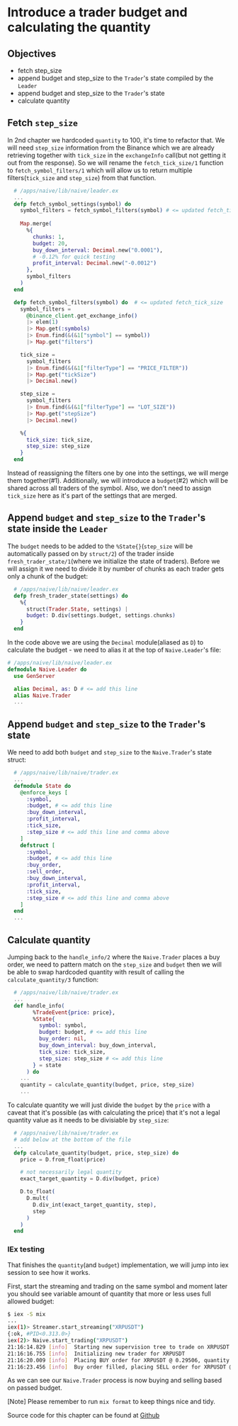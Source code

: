 # Introduce a trader budget and calculating the quantity

## Objectives

- fetch step_size
- append budget and step_size to the `Trader`'s state compiled by the `Leader`
- append budget and step_size to the `Trader`'s state
- calculate quantity

## Fetch `step_size`

In 2nd chapter we hardcoded `quantity` to 100, it's time to refactor that. We will need `step_size` information from the Binance which we are
already retrieving together with `tick_size` in the `exchangeInfo` call(but not getting it out from the response). So we will rename the `fetch_tick_size/1` function to `fetch_symbol_filters/1` which will allow us to return multiple filters(`tick_size` and `step_size`) from that function.


```elixir
  # /apps/naive/lib/naive/leader.ex
  ...
  defp fetch_symbol_settings(symbol) do
    symbol_filters = fetch_symbol_filters(symbol) # <= updated fetch_tick_size
    
    Map.merge(
      %{
        chunks: 1,
        budget: 20,
        buy_down_interval: Decimal.new("0.0001"),
        # -0.12% for quick testing
        profit_interval: Decimal.new("-0.0012")
      },
      symbol_filters
    )
  end

  defp fetch_symbol_filters(symbol) do  # <= updated fetch_tick_size
    symbol_filters =
      @binance_client.get_exchange_info()
      |> elem(1)
      |> Map.get(:symbols)
      |> Enum.find(&(&1["symbol"] == symbol))
      |> Map.get("filters")

    tick_size =
      symbol_filters
      |> Enum.find(&(&1["filterType"] == "PRICE_FILTER"))
      |> Map.get("tickSize")
      |> Decimal.new()

    step_size =
      symbol_filters
      |> Enum.find(&(&1["filterType"] == "LOT_SIZE"))
      |> Map.get("stepSize")
      |> Decimal.new()

    %{
      tick_size: tick_size,
      step_size: step_size
    }
  end
```

Instead of reassigning the filters one by one into the settings, we will merge them together(#1). Additionally, we will introduce a `budget`(#2) which will be shared across all traders of the symbol. Also, we don't need to assign `tick_size` here as it's part of the settings that are merged.

## Append `budget` and `step_size` to the `Trader`'s state inside the `Leader` 

The `budget` needs to be added to the `%State{}`(`step_size` will be automatically passed on by `struct/2`) of the trader inside `fresh_trader_state/1`(where we initialize the state of traders). Before we will assign it we need to divide it by number of chunks as each trader gets only a chunk of the budget:


```elixir
  # /apps/naive/lib/naive/leader.ex
  defp fresh_trader_state(settings) do
    %{
      struct(Trader.State, settings) |
      budget: D.div(settings.budget, settings.chunks)
    }
  end
```

In the code above we are using the `Decimal` module(aliased as `D`) to calculate the budget - we need to alias it at the top of `Naive.Leader`'s file: 


```elixir
# /apps/naive/lib/naive/leader.ex
defmodule Naive.Leader do
  use GenServer

  alias Decimal, as: D # <= add this line
  alias Naive.Trader
  ...
```

## Append `budget` and `step_size` to the `Trader`'s state

We need to add both `budget` and `step_size` to the `Naive.Trader`'s state struct:


```elixir
  # /apps/naive/lib/naive/trader.ex
  ...
  defmodule State do
    @enforce_keys [
      :symbol,
      :budget, # <= add this line
      :buy_down_interval,
      :profit_interval,
      :tick_size,
      :step_size # <= add this line and comma above
    ]
    defstruct [
      :symbol,
      :budget, # <= add this line
      :buy_order,
      :sell_order,
      :buy_down_interval,
      :profit_interval,
      :tick_size,
      :step_size # <= add this line and comma above
    ]
  end
  ...
```

## Calculate quantity

Jumping back to the `handle_info/2` where the `Naive.Trader` places a buy order, we need to pattern match on the `step_size` and `budget` then we will be able to swap hardcoded quantity with result of calling the `calculate_quantity/3` function:


```elixir
  # /apps/naive/lib/naive/trader.ex
  ...
  def handle_info(
        %TradeEvent{price: price},
        %State{
          symbol: symbol,
          budget: budget, # <= add this line
          buy_order: nil,
          buy_down_interval: buy_down_interval,
          tick_size: tick_size,
          step_size: step_size # <= add this line
        } = state
      ) do
    ...
    quantity = calculate_quantity(budget, price, step_size)
    ...
```

To calculate quantity we will just divide the `budget` by the `price` with a caveat that it's possible (as with calculating the price) that it's not a legal quantity value as it needs to be divisiable by `step_size`:


```elixir
  # /apps/naive/lib/naive/trader.ex
  # add below at the bottom of the file
  ...
  defp calculate_quantity(budget, price, step_size) do
    price = D.from_float(price)

    # not necessarily legal quantity
    exact_target_quantity = D.div(budget, price)

    D.to_float(
      D.mult(
        D.div_int(exact_target_quantity, step),
        step
      )
    )
  end
```

### IEx testing

That finishes the `quantity`(and `budget`) implementation, we will jump into iex session to see how it works.

First, start the streaming and trading on the same symbol and moment later you should see variable amount of quantity that more or less uses full allowed budget:


```bash
$ iex -S mix
...
iex(1)> Streamer.start_streaming("XRPUSDT")
{:ok, #PID<0.313.0>}
iex(2)> Naive.start_trading("XRPUSDT")
21:16:14.829 [info]  Starting new supervision tree to trade on XRPUSDT
21:16:16.755 [info]  Initializing new trader for XRPUSDT
21:16:20.009 [info]  Placing BUY order for XRPUSDT @ 0.29506, quantity: 67.7
21:16:23.456 [info]  Buy order filled, placing SELL order for XRPUSDT @ 0.29529, quantity: 67.7
```

As we can see our `Naive.Trader` process is now buying and selling based on passed budget.

[Note] Please remember to run `mix format` to keep things nice and tidy.

Source code for this chapter can be found at [Github](https://github.com/frathon/create-a-cryptocurrency-trading-bot-in-elixir-source-code/tree/chapter_07)
